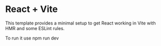 # React + Vite

This template provides a minimal setup to get React working in Vite with HMR and some ESLint rules.

To run it use npm run dev